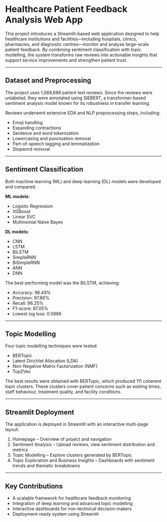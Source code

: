 # Healthcare Patient Feedback Analysis Web App

This project introduces a Streamlit-based web application designed to help healthcare institutions and facilities—including hospitals, clinics, pharmacies, and diagnostic centres—monitor and analyse large-scale patient feedback. By combining sentiment classification with topic modelling, the system transforms raw reviews into actionable insights that support service improvements and strengthen patient trust.

---

## Dataset and Preprocessing
The project uses 1,068,688 patient text reviews. Since the reviews were unlabeled, they were annotated using SIEBERT, a transformer-based sentiment analysis model known for its robustness in transfer learning.

Reviews underwent extensive EDA and NLP preprocessing steps, including:
- Emoji handling
- Expanding contractions
- Sentence and word tokenization
- Lowercasing and punctuation removal
- Part-of-speech tagging and lemmatization
- Stopword removal

---

## Sentiment Classification
Both machine learning (ML) and deep learning (DL) models were developed and compared.

**ML models:**
- Logistic Regression
- XGBoost
- Linear SVC
- Multinomial Naïve Bayes

**DL models:**
- CNN
- LSTM
- BiLSTM
- SimpleRNN
- BiSimpleRNN
- ANN
- DNN

The best-performing model was the BiLSTM, achieving:
- Accuracy: 96.49%
- Precision: 97.86%
- Recall: 96.25%
- F1-score: 97.05%
- Lowest log loss: 0.0886

---

## Topic Modelling
Four topic modelling techniques were tested:
- BERTopic
- Latent Dirichlet Allocation (LDA)
- Non-Negative Matrix Factorization (NMF)
- Top2Vec

The best results were obtained with BERTopic, which produced 111 coherent topic clusters. These clusters cover patient concerns such as waiting times, staff behaviour, treatment quality, and facility conditions.

---

## Streamlit Deployment
The application is deployed in Streamlit with an interactive multi-page layout:
1. Homepage – Overview of project and navigation
2. Sentiment Analysis – Upload reviews, view sentiment distribution and metrics
3. Topic Modelling – Explore clusters generated by BERTopic
4. Topic Exploration and Business Insights – Dashboards with sentiment trends and thematic breakdowns

---

## Key Contributions
- A scalable framework for healthcare feedback monitoring
- Integration of deep learning and advanced topic modelling
- Interactive dashboards for non-technical decision-makers
- Deployment-ready system using Streamlit
